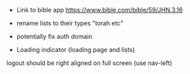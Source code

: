 * Link to bible app  https://www.bible.com/bible/59/JHN.3.16

* rename lists to their types "torah etc"
* potentially fix auth domain
* Loading indicator (loading page and lists)


logout should be right aligned on full screen (use nav-left)
